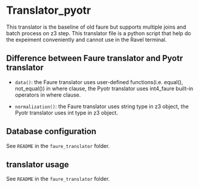# Translator_pyotr

This translator is the baseline of old faure but supports multiple joins and batch process on z3 step. This translator file is a python script that help do the expeiment conveniently and cannot use in the Ravel terminal.

## Difference between Faure translator and Pyotr translator

- `data()`: the Faure translator uses user-defined functions(i.e. equal(), not_equal()) in where clause, the Pyotr translator uses int4_faure built-in operators in where clause.

- `normalization()`: the Faure translator uses string type in z3 object, the Pyotr translator uses int type in z3 object.

## Database configuration

See `README` in the `faure_translator` folder. 


## translator usage

See `README` in the `faure_translator` folder. 
